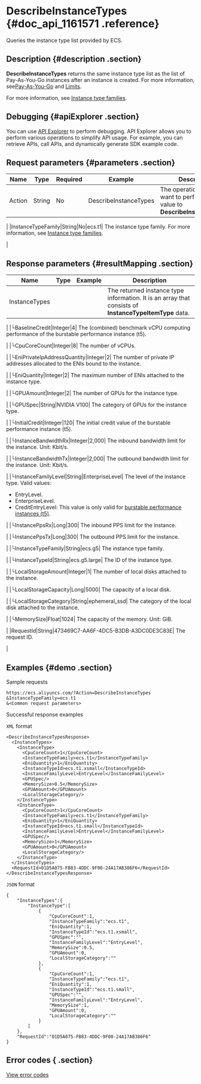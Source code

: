 # DescribeInstanceTypes {#doc_api_1161571 .reference}

Queries the instance type list provided by ECS.

## Description {#description .section}

**DescribeInstanceTypes** returns the same instance type list as the list of Pay-As-You-Go instances after an instance is created. For more information, see[Pay-As-You-Go](~~40653~~) and [Limits](~~25412~~).

For more information, see [Instance type families](~~25378~~).

## Debugging {#apiExplorer .section}

You can use [API Explorer](https://api.aliyun.com/#product=Ecs&api=DescribeInstanceTypes) to perform debugging. API Explorer allows you to perform various operations to simplify API usage. For example, you can retrieve APIs, call APIs, and dynamically generate SDK example code.

## Request parameters {#parameters .section}

|Name|Type|Required|Example|Description|
|----|----|--------|-------|-----------|
|Action|String|No|DescribeInstanceTypes| The operation that you want to perform. Set the value to **DescribeInstanceTypes**.

 |
|InstanceTypeFamily|String|No|ecs.t1| The instance type family. For more information, see [Instance type families](~~25378~~).

 |

## Response parameters {#resultMapping .section}

|Name|Type|Example|Description|
|----|----|-------|-----------|
|InstanceTypes| | | The returned instance type information. It is an array that consists of **InstanceTypeItemType** data.

 |
|└BaselineCredit|Integer|4| The \(combined\) benchmark vCPU computing performance of the burstable performance instance \(t5\).

 |
|└CpuCoreCount|Integer|8| The number of vCPUs.

 |
|└EniPrivateIpAddressQuantity|Integer|2| The number of private IP addresses allocated to the ENIs bound to the instance.

 |
|└EniQuantity|Integer|2| The maximum number of ENIs attached to the instance type.

 |
|└GPUAmount|Integer|2| The number of GPUs for the instance type.

 |
|└GPUSpec|String|NVIDIA V100| The category of GPUs for the instance type.

 |
|└InitialCredit|Integer|120| The initial credit value of the burstable performance instance \(t5\).

 |
|└InstanceBandwidthRx|Integer|2,000| The inbound bandwidth limit for the instance. Unit: Kbit/s.

 |
|└InstanceBandwidthTx|Integer|2,000| The outbound bandwidth limit for the instance. Unit: Kbit/s.

 |
|└InstanceFamilyLevel|String|EnterpriseLevel| The level of the instance type. Valid values:

 -   EntryLevel.
-   EnterpriseLevel.
-   CreditEntryLevel: This value is only valid for [burstable performance instances \(t5\)](~~59977~~).

 |
|└InstancePpsRx|Long|300| The inbound PPS limit for the instance.

 |
|└InstancePpsTx|Long|300| The outbound PPS limit for the instance.

 |
|└InstanceTypeFamily|String|ecs.g5| The instance type family.

 |
|└InstanceTypeId|String|ecs.g5.large| The ID of the instance type.

 |
|└LocalStorageAmount|Integer|1| The number of local disks attached to the instance.

 |
|└LocalStorageCapacity|Long|5000| The capacity of a local disk.

 |
|└LocalStorageCategory|String|ephemeral\_ssd| The category of the local disk attached to the instance.

 |
|└MemorySize|Float|1024| The capacity of the memory. Unit: GiB.

 |
|RequestId|String|473469C7-AA6F-4DC5-B3DB-A3DC0DE3C83E| The request ID.

 |

## Examples {#demo .section}

Sample requests

``` {#request_demo}
https://ecs.aliyuncs.com/?Action=DescribeInstanceTypes
&InstanceTypeFamily=ecs.t1
&<Common request parameters>
```

Successful response examples

`XML` format

``` {#xml_return_success_demo}
<DescribeInstanceTypesResponse>
  <InstanceTypes>
    <InstanceType>
      <CpuCoreCount>1</CpuCoreCount>
      <InstanceTypeFamily>ecs.t1</InstanceTypeFamily>
      <EniQuantity>1</EniQuantity>
      <InstanceTypeId>ecs.t1.xsmall</InstanceTypeId>
      <InstanceFamilyLevel>EntryLevel</InstanceFamilyLevel>
      <GPUSpec/>
      <MemorySize>0.5</MemorySize>
      <GPUAmount>0</GPUAmount>
      <LocalStorageCategory/> 
    </InstanceType>
    <InstanceType>
      <CpuCoreCount>1</CpuCoreCount>
      <InstanceTypeFamily>ecs.t1</InstanceTypeFamily>
      <EniQuantity>1</EniQuantity>
      <InstanceTypeId>ecs.t1.small</InstanceTypeId>
      <InstanceFamilyLevel>EntryLevel</InstanceFamilyLevel>
      <GPUSpec/>
      <MemorySize>1</MemorySize>
      <GPUAmount>0</GPUAmount>
      <LocalStorageCategory/> 
    </InstanceType>
  </InstanceTypes>
  <RequestId>01D5A075-FB83-4DDC-9F00-24A17AB386F6</RequestId>
</DescribeInstanceTypesResponse>
```

`JSON` format

``` {#json_return_success_demo}
{
	"InstanceTypes":{
		"InstanceType":[
			{
				"CpuCoreCount":1,
				"InstanceTypeFamily":"ecs.t1",
				"EniQuantity":1,
				"InstanceTypeId":"ecs.t1.xsmall",
				"GPUSpec":"",
				"InstanceFamilyLevel":"EntryLevel",
				"MemorySize":0.5,
				"GPUAmount":0,
				"LocalStorageCategory":""
			},
			{
				"CpuCoreCount":1,
				"InstanceTypeFamily":"ecs.t1",
				"EniQuantity":1,
				"InstanceTypeId":"ecs.t1.small",
				"GPUSpec":"",
				"InstanceFamilyLevel":"EntryLevel",
				"MemorySize":1,
				"GPUAmount":0,
				"LocalStorageCategory":""
			}
		]
	},
	"RequestId":"01D5A075-FB83-4DDC-9F00-24A17AB386F6"
}
```

## Error codes { .section}

[View error codes](https://error-center.aliyun.com/status/product/Ecs)

